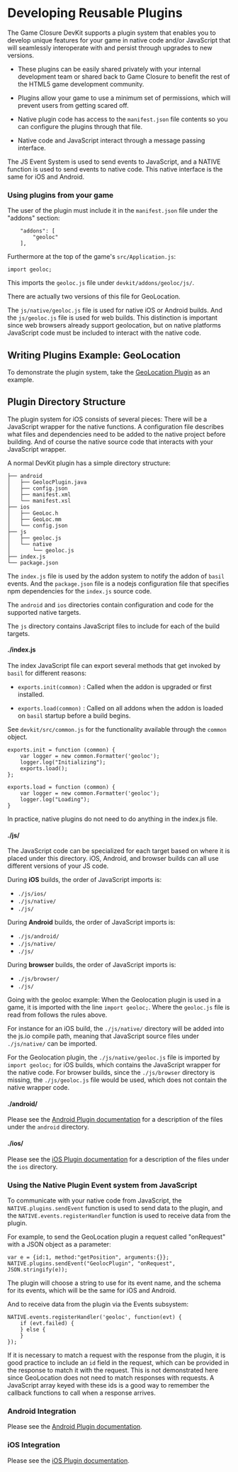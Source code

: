 # Developing Reusable Plugins

The Game Closure DevKit supports a plugin system that enables you to develop unique features for your game in native code and/or JavaScript that will seamlessly interoperate with and persist through upgrades to new versions.

+ These plugins can be easily shared privately with your internal development team or shared back to Game Closure to benefit the rest of the HTML5 game development community.

+ Plugins allow your game to use a minimum set of permissions, which will prevent users from getting scared off.

+ Native plugin code has access to the `manifest.json` file contents so you can configure the plugins through that file.

+ Native code and JavaScript interact through a message passing interface.

The JS Event System is used to send events to JavaScript, and a NATIVE function is used to send events to native code.  This native interface is the same for iOS and Android.

### Using plugins from your game

The user of the plugin must include it in the `manifest.json` file under the "addons" section:

~~~
	"addons": [
		"geoloc"
	],
~~~

Furthermore at the top of the game's `src/Application.js`:

~~~
import geoloc;
~~~

This imports the `geoloc.js` file under `devkit/addons/geoloc/js/`.

There are actually two versions of this file for GeoLocation.

The `js/native/geoloc.js` file is used for native iOS or Android builds.  And the `js/geoloc.js` file is used for web builds.  This distinction is important since web browsers already support geolocation, but on native platforms JavaScript code must be included to interact with the native code.

## Writing Plugins Example: GeoLocation

To demonstrate the plugin system, take the [GeoLocation Plugin](https://github.com/gameclosure/geoloc) as an example.

## Plugin Directory Structure

The plugin system for iOS consists of several pieces:  There will be a JavaScript wrapper for the native functions.  A configuration file describes what files and dependencies need to be added to the native project before building.  And of course the native source code that interacts with your JavaScript wrapper.

A normal DevKit plugin has a simple directory structure:

~~~
├── android
│   ├── GeolocPlugin.java
│   ├── config.json
│   ├── manifest.xml
│   └── manifest.xsl
├── ios
│   ├── GeoLoc.h
│   ├── GeoLoc.mm
│   └── config.json
├── js
│   ├── geoloc.js
│   └── native
│       └── geoloc.js
├── index.js
└── package.json
~~~

The `index.js` file is used by the addon system to notify the addon of `basil` events.  And the `package.json` file is a nodejs configuration file that specifies npm dependencies for the `index.js` source code.

The `android` and `ios` directories contain configuration and code for the supported native targets.

The `js` directory contains JavaScript files to include for each of the build targets.

#### ./index.js

The index JavaScript file can export several methods that get invoked by `basil` for different reasons:

+ `exports.init(common)` : Called when the addon is upgraded or first installed.

+ `exports.load(common)` : Called on all addons when the addon is loaded on `basil` startup before a build begins.

See `devkit/src/common.js` for the functionality available through the `common` object.

~~~
exports.init = function (common) {
	var logger = new common.Formatter('geoloc');
	logger.log("Initializing");
	exports.load();
};

exports.load = function (common) {
	var logger = new common.Formatter('geoloc');
	logger.log("Loading");
}
~~~

In practice, native plugins do not need to do anything in the index.js file.

#### ./js/

The JavaScript code can be specialized for each target based on where it is placed under this directory.  iOS, Android, and browser builds can all use different versions of your JS code.

During **iOS** builds, the order of JavaScript imports is:

+ `./js/ios/`
+ `./js/native/`
+ `./js/`

During **Android** builds, the order of JavaScript imports is:

+ `./js/android/`
+ `./js/native/`
+ `./js/`

During **browser** builds, the order of JavaScript imports is:

+ `./js/browser/`
+ `./js/`

Going with the geoloc example: When the Geolocation plugin is used in a game, it is imported with the line `import geoloc;`.  Where the `geoloc.js` file is read from follows the rules above.

For instance for an iOS build, the `./js/native/` directory will be added into the js.io compile path, meaning that JavaScript source files under `./js/native/` can be imported.

For the Geolocation plugin, the `./js/native/geoloc.js` file is imported by `import geoloc;` for iOS builds, which contains the JavaScript wrapper for the native code.  For browser builds, since the `./js/browser` directory is missing, the `./js/geoloc.js` file would be used, which does not contain the native wrapper code.

#### ./android/

Please see the [Android Plugin documentation](../native/android-plugin.html) for a description of the files under the `android` directory.

#### ./ios/

Please see the [iOS Plugin documentation](../native/ios-plugin.html) for a description of the files under the `ios` directory.

### Using the Native Plugin Event system from JavaScript

To communicate with your native code from JavaScript, the `NATIVE.plugins.sendEvent` function is used to send data to the plugin, and the `NATIVE.events.registerHandler` function is used to receive data from the plugin.

For example, to send the GeoLocation plugin a request called "onRequest" with a JSON object as a parameter:

~~~
var e = {id:1, method:"getPosition", arguments:{}};
NATIVE.plugins.sendEvent("GeolocPlugin", "onRequest", JSON.stringify(e));
~~~

The plugin will choose a string to use for its event name, and the schema for its events, which will be the same for iOS and Android.

And to receive data from the plugin via the Events subsystem:

~~~
NATIVE.events.registerHandler('geoloc', function(evt) {
	if (evt.failed) {
	} else {
	}
});
~~~

If it is necessary to match a request with the response from the plugin, it is good practice to include an `id` field in the request, which can be provided in the response to match it with the request.  This is not demonstrated here since GeoLocation does not need to match responses with requests.  A JavaScript array keyed with these ids is a good way to remember the callback functions to call when a response arrives.

### Android Integration

Please see the [Android Plugin documentation](../native/android-plugin.html).

### iOS Integration

Please see the [iOS Plugin documentation](../native/ios-plugin.html).
